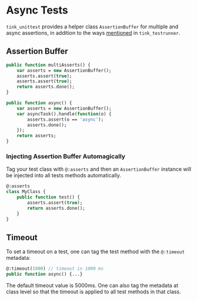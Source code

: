 # Async Tests

`tink_unittest` provides a helper class `AssertionBuffer` for multiple and async assertions, in addition to the ways [mentioned](https://haxetink.github.io/tink_testrunner/#/basics/async-tests) in `tink_testrunner`.


## Assertion Buffer

```haxe
public function multiAsserts() {
	var asserts = new AssertionBuffer();
	asserts.assert(true);
	asserts.assert(true);
	return asserts.done();
}

public function async() {
	var asserts = new AssertionBuffer();
	var asyncTask().handle(function(o) {
		asserts.assert(o == 'async');
		asserts.done();
	});
	return asserts;
}
```

### Injecting Assertion Buffer Automagically

Tag your test class with `@:asserts` and then an `AssertionBuffer` instance will be injected
into all tests methods automatically.

```haxe
@:asserts
class MyClass {
	public function test() {
		asserts.assert(true);
		return asserts.done();
	}
}
```

## Timeout

To set a timeout on a test, one can tag the test method with the `@:timeout` metadata:

```haxe
@:timeout(1000) // timeout in 1000 ms
public function async() {...}
```

The default timeout value is 5000ms. One can also tag the metadata at class level so that the timeout
is applied to all test methods in that class.